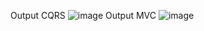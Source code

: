 
Output CQRS 
![image](https://github.com/user-attachments/assets/9f4f0a40-31ac-49ec-a750-cfef26a1a606)
Output MVC
![image](https://github.com/user-attachments/assets/0bb89e6a-ce16-43e0-81c0-f7973e64773c)
